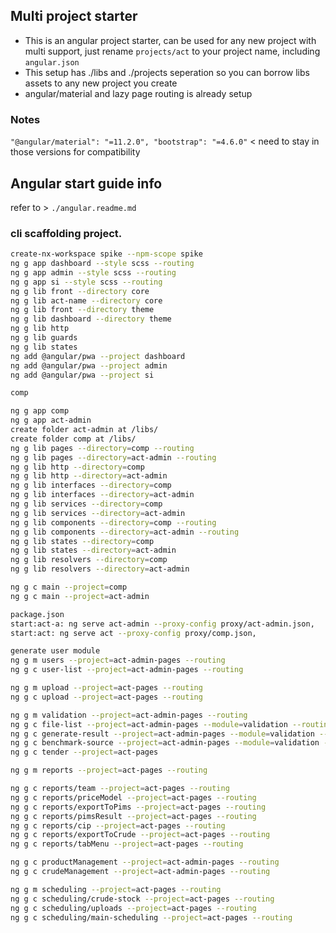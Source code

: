 ## Multi project starter
- This is an angular project starter, can be used for any new project with multi support, just rename  `projects/act` to your project name, including `angular.json` 
- This setup has ./libs and ./projects seperation so you can borrow libs assets to any new project you create
- angular/material and lazy page routing is already setup


### Notes
` "@angular/material": "=11.2.0", "bootstrap": "=4.6.0" ` < need to stay in those versions for compatibility



## Angular start guide info
refer to > `./angular.readme.md`



### cli scaffolding project.

```sh
create-nx-workspace spike --npm-scope spike
ng g app dashboard --style scss --routing
ng g app admin --style scss --routing
ng g app si --style scss --routing
ng g lib front --directory core
ng g lib act-name --directory core
ng g lib front --directory theme
ng g lib dashboard --directory theme
ng g lib http
ng g lib guards
ng g lib states
ng add @angular/pwa --project dashboard
ng add @angular/pwa --project admin
ng add @angular/pwa --project si
```

```sh
comp

ng g app comp
ng g app act-admin
create folder act-admin at /libs/
create folder comp at /libs/
ng g lib pages --directory=comp --routing
ng g lib pages --directory=act-admin --routing
ng g lib http --directory=comp
ng g lib http --directory=act-admin
ng g lib interfaces --directory=comp
ng g lib interfaces --directory=act-admin
ng g lib services --directory=comp
ng g lib services --directory=act-admin
ng g lib components --directory=comp --routing
ng g lib components --directory=act-admin --routing
ng g lib states --directory=comp
ng g lib states --directory=act-admin
ng g lib resolvers --directory=comp
ng g lib resolvers --directory=act-admin

ng g c main --project=comp
ng g c main --project=act-admin

package.json
start:act-a: ng serve act-admin --proxy-config proxy/act-admin.json,
start:act: ng serve act --proxy-config proxy/comp.json,

generate user module
ng g m users --project=act-admin-pages --routing
ng g c user-list --project=act-admin-pages --routing

ng g m upload --project=act-pages --routing
ng g c upload --project=act-pages --routing

ng g m validation --project=act-admin-pages --routing
ng g c file-list --project=act-admin-pages --module=validation --routing
ng g c generate-result --project=act-admin-pages --module=validation --routing
ng g c benchmark-source --project=act-admin-pages --module=validation --routing
ng g c tender --project=act-pages

ng g m reports --project=act-pages --routing

ng g c reports/team --project=act-pages --routing
ng g c reports/priceModel --project=act-pages --routing
ng g c reports/exportToPims --project=act-pages --routing
ng g c reports/pimsResult --project=act-pages --routing
ng g c reports/cip --project=act-pages --routing
ng g c reports/exportToCrude --project=act-pages --routing
ng g c reports/tabMenu --project=act-pages --routing

ng g c productManagement --project=act-admin-pages --routing
ng g c crudeManagement --project=act-admin-pages --routing

ng g m scheduling --project=act-pages --routing
ng g c scheduling/crude-stock --project=act-pages --routing
ng g c scheduling/uploads --project=act-pages --routing
ng g c scheduling/main-scheduling --project=act-pages --routing
```